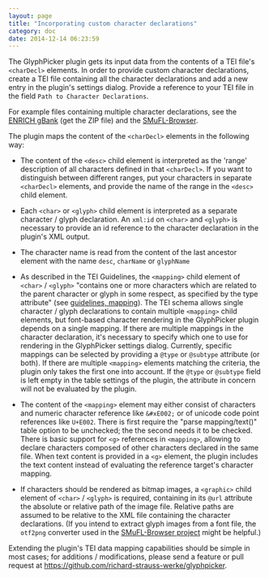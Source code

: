 ```yaml
---
layout: page
title: "Incorporating custom character declarations"
category: doc
date: 2014-12-14 06:23:59
---
```


The GlyphPicker plugin gets its input data from the contents of a TEI file's `<charDecl>` elements. In order to provide custom
 character declarations, create a TEI file containing all the character declarations and add a new entry in the plugin's 
  settings dialog. Provide a reference to your TEI file in the field `Path to Character Declarations`. 

For example files containing multiple character declarations, see the
 [ENRICH gBank](http://www.manuscriptorium.com/apps/gbank/) (get the ZIP file) and the [SMuFL-Browser](http://edirom.de/smufl-browser/index.tei).

The plugin maps the content of the `<charDecl>` elements in the following way:

- The content of the `<desc>` child element is interpreted as the 'range' description of all characters
 defined in that `<charDecl>`. If you want to distinguish between different ranges, put your characters in separate `<charDecl>` elements,
 and provide the name of the range in the `<desc>` child element.

- Each `<char>` or `<glyph>` child element is interpreted as a separate character / glyph declaration.
An `xml:id` on `<char>` and `<glyph>` is necessary to provide an id reference to the character declaration in the plugin's XML output.

- The character name is read from the content of the last ancestor element with the name `desc`, `charName` or `glyphName`

- As described in the TEI Guidelines, the `<mapping>` child element of `<char>` / `<glyph>` 
"contains one or more characters which are related to the parent character or glyph in 
some respect, as specified by the type attribute" (see [guidelines, mapping](http://www.tei-c.org/release/doc/tei-p5-doc/de/html/ref-mapping.html)).
The TEI schema allows single character / glyph declarations to contain multiple `<mapping>` child elements, but font-based character rendering in the
 GlyphPicker plugin depends on a single mapping. If there are multiple mappings in the character declaration, it's necessary to specify which one to use
 for rendering in the GlyphPicker settings dialog. Currently, specific mappings can be selected by providing a `@type` or `@subtype` attribute (or both). 
  If there are multiple `<mapping>` elements matching the criteria, the plugin only takes the first one into account. If the `@type` or `@subtype` field is left empty in
  the table settings of the plugin, the attribute in concern will not be evaluated by the plugin.

- The content of the `<mapping>` element may either consist of characters and numeric character reference like `&#xE002;` or of unicode code point references like `U+E002`. There is
first require the "parse mapping/text()" table option to be unchecked; the the second needs it to be checked. There is
basic support for `<g>` references in `<mapping>`, allowing to declare characters composed of other characters declared in the same file. When text content is provided in
a `<g>` element, the plugin includes the text content instead of evaluating the reference target's character mapping.

- If characters should be rendered as bitmap images, a `<graphic>` child element of `<char>` / `<glyph>` is required, containing in its `@url` attribute the absolute or relative path
of the image file. Relative paths are assumed to be relative to the XML file containing the character declarations. (If you intend to extract glyph images from a font file, the
`otf2png` converter used in the [SMuFL-Browser project](https://github.com/Edirom/SMuFL-Browser) might be helpful.)

Extending the plugin's TEI data mapping capabilities should be simple in most cases; for additions / modifications, please send a feature or pull request at https://github.com/richard-strauss-werke/glyphpicker.
